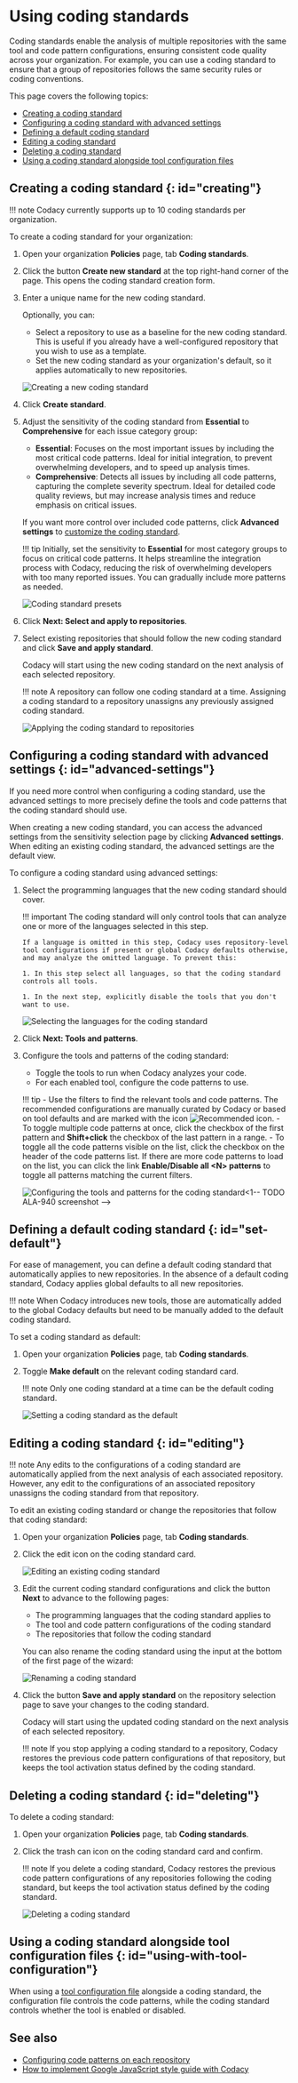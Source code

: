 # Using coding standards

Coding standards enable the analysis of multiple repositories with the same tool and code pattern configurations, ensuring consistent code quality across your organization. For example, you can use a coding standard to ensure that a group of repositories follows the same security rules or coding conventions.

This page covers the following topics:

-   [Creating a coding standard](#creating)
-   [Configuring a coding standard with advanced settings](#advanced-settings)
-   [Defining a default coding standard](#set-default)
-   [Editing a coding standard](#editing)
-   [Deleting a coding standard](#deleting)
-   [Using a coding standard alongside tool configuration files](#using-with-tool-configuration)

## Creating a coding standard {: id="creating"}

!!! note
    Codacy currently supports up to 10 coding standards per organization.

To create a coding standard for your organization:

1.  Open your organization **Policies** page, tab **Coding standards**.

1.  Click the button **Create new standard** at the top right-hand corner of the page. This opens the coding standard creation form.

1.  Enter a unique name for the new coding standard.

    Optionally, you can:

    -   Select a repository to use as a baseline for the new coding standard. This is useful if you already have a well-configured repository that you wish to use as a template.
    -   Set the new coding standard as your organization's default, so it applies automatically to new repositories.

    ![Creating a new coding standard](images/coding-standard-create.png)<!-- TODO ALA-940 screenshot -->

1.  Click **Create standard**.

1.  Adjust the sensitivity of the coding standard from **Essential** to **Comprehensive** for each issue category group:

    -   **Essential**: Focuses on the most important issues by including the most critical code patterns. Ideal for initial integration, to prevent overwhelming developers, and to speed up analysis times.
    -   **Comprehensive**: Detects all issues by including all code patterns, capturing the complete severity spectrum. Ideal for detailed code quality reviews, but may increase analysis times and reduce emphasis on critical issues.

    If you want more control over included code patterns, click **Advanced settings** to [customize the coding standard](#advanced-settings).

    !!! tip
        Initially, set the sensitivity to **Essential** for most category groups to focus on critical code patterns. It helps streamline the integration process with Codacy, reducing the risk of overwhelming developers with too many reported issues. You can gradually include more patterns as needed.

    ![Coding standard presets](images/coding-standard-presets.png)<!-- TODO ALA-940 screenshot -->

1.  Click **Next: Select and apply to repositories**.

1.  Select existing repositories that should follow the new coding standard and click **Save and apply standard**.

    Codacy will start using the new coding standard on the next analysis of each selected repository.

    !!! note
        A repository can follow one coding standard at a time. Assigning a coding standard to a repository unassigns any previously assigned coding standard.

    ![Applying the coding standard to repositories](images/coding-standard-apply.png)<!-- TODO ALA-940 screenshot -->

## Configuring a coding standard with advanced settings {: id="advanced-settings"}

If you need more control when configuring a coding standard, use the advanced settings to more precisely define the tools and code patterns that the coding standard should use.

When creating a new coding standard, you can access the advanced settings from the sensitivity selection page by clicking **Advanced settings**. When editing an existing coding standard, the advanced settings are the default view.

To configure a coding standard using advanced settings:

1.  Select the programming languages that the new coding standard should cover.

    !!! important
        The coding standard will only control tools that can analyze one or more of the languages selected in this step.

        If a language is omitted in this step, Codacy uses repository-level tool configurations if present or global Codacy defaults otherwise, and may analyze the omitted language. To prevent this:

        1. In this step select all languages, so that the coding standard controls all tools.

        1. In the next step, explicitly disable the tools that you don't want to use.

    ![Selecting the languages for the coding standard](images/coding-standard-select-languages.png)<!-- TODO ALA-940 screenshot -->

1.  Click **Next: Tools and patterns**.

1.  Configure the tools and patterns of the coding standard:

    -   Toggle the tools to run when Codacy analyzes your code.
    -   For each enabled tool, configure the code patterns to use.

    !!! tip
        -   Use the filters to find the relevant tools and code patterns. The recommended configurations are manually curated by Codacy or based on     tool defaults and are marked with the icon ![Recommended icon](images/coding-standard-recommended-icon.png).
        -   To toggle multiple code patterns at once, click the checkbox of the first pattern and **Shift+click** the checkbox of the last pattern in a range.
        -   To toggle all the code patterns visible on the list, click the checkbox on the header of the code patterns list. If there are more code patterns to load on the list, you can click the link **Enable/Disable all &lt;N&gt; patterns** to toggle all patterns matching the current filters.

    ![Configuring the tools and patterns for the coding standard](images/coding-standard-configure-tools.png)<1-- TODO ALA-940 screenshot -->

## Defining a default coding standard {: id="set-default"}

For ease of management, you can define a default coding standard that automatically applies to new repositories. In the absence of a default coding standard, Codacy applies global defaults to all new repositories.

!!! note
    When Codacy introduces new tools, those are automatically added to the global Codacy defaults but need to be manually added to the default coding standard.

To set a coding standard as default:

1.  Open your organization **Policies** page, tab **Coding standards**.

1.  Toggle **Make default** on the relevant coding standard card.

    !!! note
        Only one coding standard at a time can be the default coding standard.

    ![Setting a coding standard as the default](images/coding-standard-set-default.png)

## Editing a coding standard {: id="editing"}

!!! note
    Any edits to the configurations of a coding standard are automatically applied from the next analysis of each associated repository. However, any edit to the configurations of an associated repository unassigns the coding standard from that repository.

To edit an existing coding standard or change the repositories that follow that coding standard:

1.  Open your organization **Policies** page, tab **Coding standards**.

1.  Click the edit icon on the coding standard card.

    ![Editing an existing coding standard](images/coding-standard-edit.png)

1.  Edit the current coding standard configurations and click the button **Next** to advance to the following pages:

    -   The programming languages that the coding standard applies to
    -   The tool and code pattern configurations of the coding standard
    -   The repositories that follow the coding standard

    You can also rename the coding standard using the input at the bottom of the first page of the wizard:

    ![Renaming a coding standard](images/coding-standard-rename.png)<!-- TODO ALA-940 screenshot -->

1.  Click the button **Save and apply standard** on the repository selection page to save your changes to the coding standard.

    Codacy will start using the updated coding standard on the next analysis of each selected repository.

    !!! note
        If you stop applying a coding standard to a repository, Codacy restores the previous code pattern configurations of that repository, but keeps the tool activation status defined by the coding standard.

## Deleting a coding standard {: id="deleting"}

To delete a coding standard:

1.  Open your organization **Policies** page, tab **Coding standards**.

1.  Click the trash can icon on the coding standard card and confirm.

    !!! note
        If you delete a coding standard, Codacy restores the previous code pattern configurations of any repositories following the coding standard, but keeps the tool activation status defined by the coding standard.

    ![Deleting a coding standard](images/coding-standard-delete.png)

## Using a coding standard alongside tool configuration files {: id="using-with-tool-configuration"}

When using a [tool configuration file](../repositories-configure/configuring-code-patterns.md#using-your-own-tool-configuration-files) alongside a coding standard, the configuration file controls the code patterns, while the coding standard controls whether the tool is enabled or disabled.

## See also

-   [Configuring code patterns on each repository](../repositories-configure/configuring-code-patterns.md)
-   [How to implement Google JavaScript style guide with Codacy](https://blog.codacy.com/implement-google-javascript-style-guide-with-codacy/)
